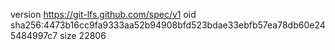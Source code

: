 version https://git-lfs.github.com/spec/v1
oid sha256:4473b16cc9fa9333aa52b94908bfd523bdae33ebfb57ea78db60e245484997c7
size 22806
